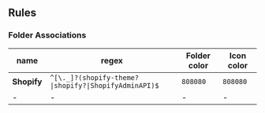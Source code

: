 ## Rules

### Folder Associations

| name        | regex                                                 | Folder color | Icon color |
|-------------|-------------------------------------------------------|--------------|------------|
| **Shopify** | `^[\._]?(shopify-theme?\|shopify?\|ShopifyAdminAPI)$` | `808080`     | `808080`   |
| -           | -                                                     | -            | -          |
